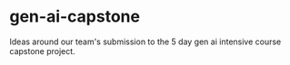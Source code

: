 # gen-ai-capstone
Ideas around our team's submission to the 5 day gen ai intensive course capstone project.
